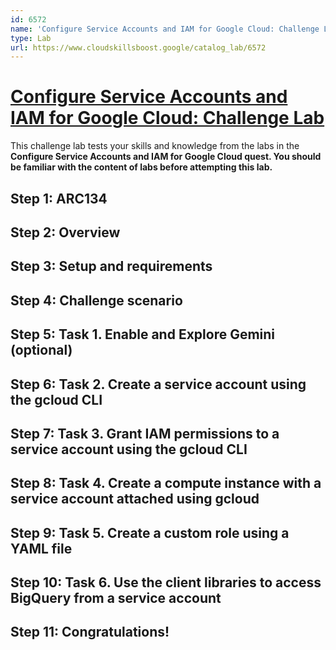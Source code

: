 ```yaml
---
id: 6572
name: 'Configure Service Accounts and IAM for Google Cloud: Challenge Lab'
type: Lab
url: https://www.cloudskillsboost.google/catalog_lab/6572
---
```


# [Configure Service Accounts and IAM for Google Cloud: Challenge Lab](https://www.cloudskillsboost.google/catalog_lab/6572)

This challenge lab tests your skills and knowledge from the labs in the <b>Configure Service Accounts and IAM for Google Cloud<b> quest. You should be familiar with the content of labs before attempting this lab.

## Step 1: ARC134

## Step 2: Overview

## Step 3: Setup and requirements

## Step 4: Challenge scenario

## Step 5: Task 1. Enable and Explore Gemini (optional)

## Step 6: Task 2. Create a service account using the gcloud CLI

## Step 7: Task 3. Grant IAM permissions to a service account using the gcloud CLI

## Step 8: Task 4. Create a compute instance with a service account attached using gcloud

## Step 9: Task 5. Create a custom role using a YAML file

## Step 10: Task 6. Use the client libraries to access BigQuery from a service account

## Step 11: Congratulations!
